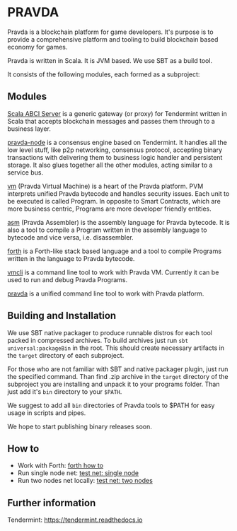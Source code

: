 # PRAVDA

Pravda is a blockchain platform for game developers. It's purpose is to
provide a comprehensive platform and tooling to build blockchain based economy
for games.

Pravda is written in Scala. It is JVM based. We use SBT as a build tool.

It consists of the following modules, each formed as a subproject:

## Modules

[Scala ABCI Server](https://github.com/mytimecoin/scala-abci-server) is a
generic gateway (or proxy) for Tendermint written in Scala that accepts
blockchain messages and passes them through to a business layer.

[pravda-node](doc/pravda-node.md) is a consensus engine based on Tendermint.
It handles all the low level stuff, like p2p networking, consensus protocol,
accepting binary transactions with delivering them to business logic handler and
persistent storage. It also glues together all the other modules, acting
similar to a service bus.

[vm](doc/spec.tex) (Pravda Virtual Machine) is a heart of the Pravda platform.
PVM interprets unified Pravda bytecode and handles security issues. Each unit
to be executed is called Program. In opposite to Smart Contracts, which are more
business centric, Programs are more developer friendly entities.

[asm](doc/PASM.md) (Pravda Assembler) is the assembly language for Pravda
bytecode.  It is also a tool to compile a Program written in the assembly
language to bytecode and vice versa, i.e. disassembler.

[forth](doc/PForth.md) is a Forth-like stack based language and a tool to
compile Programs written in the language to Pravda bytecode.

[vmcli](doc/PCLI.md) is a command line tool to work with Pravda VM.
Currently it can be used to run and debug Pravda Programs.

[pravda](doc/pravda.md) is a unified command line tool to work with Pravda
platform.

## Building and Installation

We use SBT native packager to produce runnable distros for each tool packed in
compressed archives. To build archives just run `sbt universal:packageBin` in
the root. This should create necessary artifacts in the `target` directory
of each subproject.

For those who are not familiar with SBT and native packager plugin, just run the
specified command. Than find <module>.zip archive in the `target` directory
of the subproject you are installing and unpack it to your programs folder. Than
just add it's `bin` directory to your `$PATH`.

We suggest to add all `bin` directories of Pravda tools to $PATH for easy usage
in scripts and pipes.

We hope to start publishing binary releases soon.

## How to

* Work with Forth: [forth how to](doc/how-to-forth.md)
* Run single node net: [test net: single node](doc/how-to-single-node.md)
* Run two nodes net locally: [test net: two nodes](doc/how-to-two-nodes.md)

## Further information

Tendermint: https://tendermint.readthedocs.io

